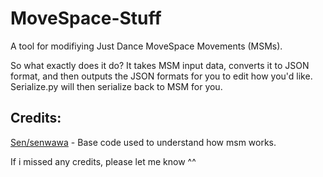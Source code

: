# MoveSpace-Stuff
A tool for modifiying Just Dance MoveSpace Movements (MSMs).

So what exactly does it do?
It takes MSM input data,  converts it to JSON format, and then outputs the JSON formats for you to edit how you'd like. Serialize.py will then serialize back to MSM for you.

## Credits:
[Sen/senwawa](https://github.com/senwawa) - Base code used to understand how msm works.

If i missed any credits, please let me know ^^
